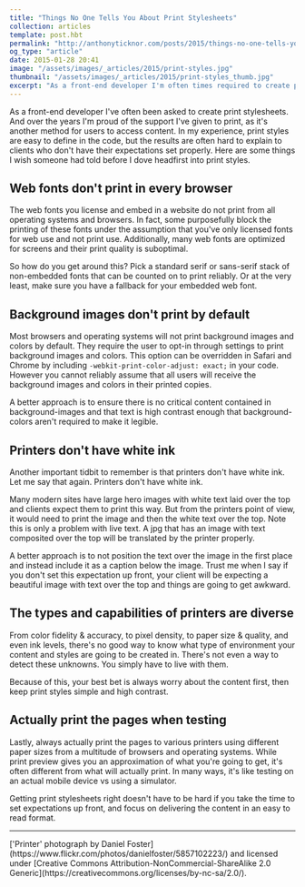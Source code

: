 ```yaml
---
title: "Things No One Tells You About Print Stylesheets"
collection: articles
template: post.hbt
permalink: "http://anthonyticknor.com/posts/2015/things-no-one-tells-you-about-print-stylesheets/"
og_type: "article"
date: 2015-01-28 20:41
image: "/assets/images/_articles/2015/print-styles.jpg"
thumbnail: "/assets/images/_articles/2015/print-styles_thumb.jpg"
excerpt: "As a front-end developer I'm often times required to create print styles. And over the years, I've learn some things that no one told me in advance I'd like to share with you."
---
```


As a front-end developer I've often been asked to create print stylesheets. And over the years I'm proud of the support I've given to print, as it's another method for users to access content. In my experience, print styles are easy to define in the code, but the results are often hard to explain to clients who don't have their expectations set properly. Here are some things I wish someone had told before I dove headfirst into print styles.

## Web fonts don't print in every browser

The web fonts you license and embed in a website do not print from all operating systems and browsers. In fact, some purposefully block the printing of these fonts under the assumption that you've only licensed fonts for web use and not print use. Additionally, many web fonts are optimized for screens and their print quality is suboptimal.

So how do you get around this? Pick a standard serif or sans-serif stack of non-embedded fonts that can be counted on to print reliably. Or at the very least, make sure you have a fallback for your embedded web font.

## Background images don't print by default

Most browsers and operating systems will not print background images and colors by default. They require the user to opt-in through settings to print background images and colors. This option can be overridden in Safari and Chrome by including `-webkit-print-color-adjust: exact;` in your code. However you cannot reliably assume that all users will receive the background images and colors in their printed copies. 

A better approach is to ensure there is no critical content contained in background-images and that text is high contrast enough that background-colors aren't required to make it legible. 

## Printers don't have white ink

Another important tidbit to remember is that printers don't have white ink. Let me say that again. Printers don't have white ink.

Many modern sites have large hero images with white text laid over the top and clients expect them to print this way. But from the printers point of view, it would need to print the image and then the white text over the top. Note this is only a problem with live text. A jpg that has an image with text composited over the top will be translated by the printer properly.

A better approach is to not position the text over the image in the first place and instead include it as a caption below the image. Trust me when I say if you don't set this expectation up front, your client will be expecting a beautiful image with text over the top and things are going to get awkward.

## The types and capabilities of printers are diverse

From color fidelity & accuracy, to pixel density, to paper size & quality, and even ink levels, there's no good way to know what type of environment your content and styles are going to be created in. There's not even a way to detect these unknowns. You simply have to live with them.

Because of this, your best bet is always worry about the content first, then keep print styles simple and high contrast. 

## Actually print the pages when testing

Lastly, always actually print the pages to various printers using different paper sizes from a multitude of browsers and operating systems. While print preview gives you an approximation of what you're going to get, it's often different from what will actually print. In many ways, it's like testing on an actual mobile device vs using a simulator.

Getting print stylesheets right doesn't have to be hard if you take the time to set expectations up front, and focus on delivering the content in an easy to read format.

----

<div class="attribution">
['Printer' photograph by Daniel Foster](https://www.flickr.com/photos/danielfoster/5857102223/) and licensed under [Creative Commons Attribution-NonCommercial-ShareAlike 2.0 Generic](https://creativecommons.org/licenses/by-nc-sa/2.0/). 
</div>